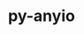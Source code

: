 ---
title: "py-anyio"
layout: cache
categories: [package, develop-2024-02-18]
meta: {"versions": ["3.6.2", "4.0.0"], "compilers": ["gcc@=11.1.0", "gcc@=11.4.0", "gcc@=9.4.0", "oneapi@=2024.0.0"], "oss": ["ubuntu20.04", "ubuntu22.04"], "platforms": ["linux"], "targets": ["neoverse_v1", "neoverse_v2", "ppc64le", "x86_64_v3"], "stacks": ["data-vis-sdk", "e4s", "e4s-neoverse-v2", "e4s-neoverse_v1", "e4s-oneapi", "e4s-power", "root"], "num_specs": 13, "num_specs_by_stack": {"root": 13, "e4s-neoverse_v1": 2, "e4s-power": 2, "data-vis-sdk": 2, "e4s": 3, "e4s-neoverse-v2": 2, "e4s-oneapi": 2}}
spec_details: [{"hash": "z7fbkqtne2pgqnil3s5fahj3vkqpqlpm", "compiler": "gcc@=11.4.0", "versions": ["4.0.0"], "os": "ubuntu20.04", "platform": "linux", "target": "neoverse_v1", "variants": ["build_system=python_pip"], "stacks": ["root", "e4s-neoverse_v1"], "size": "-", "tarball": "https://binaries.spack.io/releases/develop-2024-02-18/build_cache/linux-ubuntu20.04-neoverse_v1/gcc-11.4.0/py-anyio-4.0.0/linux-ubuntu20.04-neoverse_v1-gcc-11.4.0-py-anyio-4.0.0-z7fbkqtne2pgqnil3s5fahj3vkqpqlpm.spack"}, {"hash": "m732yacbxdwcpyoecxwqizlnedxazox4", "compiler": "gcc@=11.4.0", "versions": ["3.6.2"], "os": "ubuntu20.04", "platform": "linux", "target": "neoverse_v1", "variants": ["build_system=python_pip"], "stacks": ["root", "e4s-neoverse_v1"], "size": "-", "tarball": "https://binaries.spack.io/releases/develop-2024-02-18/build_cache/linux-ubuntu20.04-neoverse_v1/gcc-11.4.0/py-anyio-3.6.2/linux-ubuntu20.04-neoverse_v1-gcc-11.4.0-py-anyio-3.6.2-m732yacbxdwcpyoecxwqizlnedxazox4.spack"}, {"hash": "kdihrkrbqv6ac34pfzsudd3sujqrq46e", "compiler": "gcc@=9.4.0", "versions": ["3.6.2"], "os": "ubuntu20.04", "platform": "linux", "target": "ppc64le", "variants": ["build_system=python_pip"], "stacks": ["root", "e4s-power"], "size": "-", "tarball": "https://binaries.spack.io/releases/develop-2024-02-18/build_cache/linux-ubuntu20.04-ppc64le/gcc-9.4.0/py-anyio-3.6.2/linux-ubuntu20.04-ppc64le-gcc-9.4.0-py-anyio-3.6.2-kdihrkrbqv6ac34pfzsudd3sujqrq46e.spack"}, {"hash": "nvwb7oti3y7pulx73prwagqpo7rde2sl", "compiler": "gcc@=9.4.0", "versions": ["4.0.0"], "os": "ubuntu20.04", "platform": "linux", "target": "ppc64le", "variants": ["build_system=python_pip"], "stacks": ["root", "e4s-power"], "size": "-", "tarball": "https://binaries.spack.io/releases/develop-2024-02-18/build_cache/linux-ubuntu20.04-ppc64le/gcc-9.4.0/py-anyio-4.0.0/linux-ubuntu20.04-ppc64le-gcc-9.4.0-py-anyio-4.0.0-nvwb7oti3y7pulx73prwagqpo7rde2sl.spack"}, {"hash": "kg42z2kz3ob5py3qtjaw36rxjhirl4nf", "compiler": "gcc@=11.1.0", "versions": ["3.6.2"], "os": "ubuntu20.04", "platform": "linux", "target": "x86_64_v3", "variants": ["build_system=python_pip"], "stacks": ["data-vis-sdk", "root"], "size": "-", "tarball": "https://binaries.spack.io/releases/develop-2024-02-18/build_cache/linux-ubuntu20.04-x86_64_v3/gcc-11.1.0/py-anyio-3.6.2/linux-ubuntu20.04-x86_64_v3-gcc-11.1.0-py-anyio-3.6.2-kg42z2kz3ob5py3qtjaw36rxjhirl4nf.spack"}, {"hash": "gjpcqmzx6rmlstiw76zfsd2qyfkvycfi", "compiler": "gcc@=11.1.0", "versions": ["4.0.0"], "os": "ubuntu20.04", "platform": "linux", "target": "x86_64_v3", "variants": ["build_system=python_pip"], "stacks": ["data-vis-sdk", "root"], "size": "-", "tarball": "https://binaries.spack.io/releases/develop-2024-02-18/build_cache/linux-ubuntu20.04-x86_64_v3/gcc-11.1.0/py-anyio-4.0.0/linux-ubuntu20.04-x86_64_v3-gcc-11.1.0-py-anyio-4.0.0-gjpcqmzx6rmlstiw76zfsd2qyfkvycfi.spack"}, {"hash": "ekz5l2kuhyj4ocgjxls2lomm3rx6fybk", "compiler": "gcc@=11.4.0", "versions": ["3.6.2"], "os": "ubuntu20.04", "platform": "linux", "target": "x86_64_v3", "variants": ["build_system=python_pip"], "stacks": ["e4s", "root"], "size": "-", "tarball": "https://binaries.spack.io/releases/develop-2024-02-18/build_cache/linux-ubuntu20.04-x86_64_v3/gcc-11.4.0/py-anyio-3.6.2/linux-ubuntu20.04-x86_64_v3-gcc-11.4.0-py-anyio-3.6.2-ekz5l2kuhyj4ocgjxls2lomm3rx6fybk.spack"}, {"hash": "pubgh643rzy2jtixmij3he5whcciacid", "compiler": "gcc@=11.4.0", "versions": ["3.6.2"], "os": "ubuntu20.04", "platform": "linux", "target": "x86_64_v3", "variants": ["build_system=python_pip"], "stacks": ["e4s", "root"], "size": "-", "tarball": "https://binaries.spack.io/releases/develop-2024-02-18/build_cache/linux-ubuntu20.04-x86_64_v3/gcc-11.4.0/py-anyio-3.6.2/linux-ubuntu20.04-x86_64_v3-gcc-11.4.0-py-anyio-3.6.2-pubgh643rzy2jtixmij3he5whcciacid.spack"}, {"hash": "pq63jjygi6xksuw3e6jzodlevbrafca2", "compiler": "gcc@=11.4.0", "versions": ["4.0.0"], "os": "ubuntu20.04", "platform": "linux", "target": "x86_64_v3", "variants": ["build_system=python_pip"], "stacks": ["e4s", "root"], "size": "-", "tarball": "https://binaries.spack.io/releases/develop-2024-02-18/build_cache/linux-ubuntu20.04-x86_64_v3/gcc-11.4.0/py-anyio-4.0.0/linux-ubuntu20.04-x86_64_v3-gcc-11.4.0-py-anyio-4.0.0-pq63jjygi6xksuw3e6jzodlevbrafca2.spack"}, {"hash": "hh5l2inzphme2popayunt5vpubfjcol4", "compiler": "gcc@=11.4.0", "versions": ["4.0.0"], "os": "ubuntu22.04", "platform": "linux", "target": "neoverse_v2", "variants": ["build_system=python_pip"], "stacks": ["root", "e4s-neoverse-v2"], "size": "-", "tarball": "https://binaries.spack.io/releases/develop-2024-02-18/build_cache/linux-ubuntu22.04-neoverse_v2/gcc-11.4.0/py-anyio-4.0.0/linux-ubuntu22.04-neoverse_v2-gcc-11.4.0-py-anyio-4.0.0-hh5l2inzphme2popayunt5vpubfjcol4.spack"}, {"hash": "zkzefsggqi7p5mr52kfjrv2hkki7njkx", "compiler": "gcc@=11.4.0", "versions": ["3.6.2"], "os": "ubuntu22.04", "platform": "linux", "target": "neoverse_v2", "variants": ["build_system=python_pip"], "stacks": ["root", "e4s-neoverse-v2"], "size": "-", "tarball": "https://binaries.spack.io/releases/develop-2024-02-18/build_cache/linux-ubuntu22.04-neoverse_v2/gcc-11.4.0/py-anyio-3.6.2/linux-ubuntu22.04-neoverse_v2-gcc-11.4.0-py-anyio-3.6.2-zkzefsggqi7p5mr52kfjrv2hkki7njkx.spack"}, {"hash": "tewk4s2oufwvjibvu32hojzs56jltq6j", "compiler": "oneapi@=2024.0.0", "versions": ["3.6.2"], "os": "ubuntu22.04", "platform": "linux", "target": "x86_64_v3", "variants": ["build_system=python_pip"], "stacks": ["e4s-oneapi", "root"], "size": "-", "tarball": "https://binaries.spack.io/releases/develop-2024-02-18/build_cache/linux-ubuntu22.04-x86_64_v3/oneapi-2024.0.0/py-anyio-3.6.2/linux-ubuntu22.04-x86_64_v3-oneapi-2024.0.0-py-anyio-3.6.2-tewk4s2oufwvjibvu32hojzs56jltq6j.spack"}, {"hash": "vy7tenxvmdniojsfjl2yegsxaiha3bke", "compiler": "oneapi@=2024.0.0", "versions": ["4.0.0"], "os": "ubuntu22.04", "platform": "linux", "target": "x86_64_v3", "variants": ["build_system=python_pip"], "stacks": ["e4s-oneapi", "root"], "size": "-", "tarball": "https://binaries.spack.io/releases/develop-2024-02-18/build_cache/linux-ubuntu22.04-x86_64_v3/oneapi-2024.0.0/py-anyio-4.0.0/linux-ubuntu22.04-x86_64_v3-oneapi-2024.0.0-py-anyio-4.0.0-vy7tenxvmdniojsfjl2yegsxaiha3bke.spack"}]
---